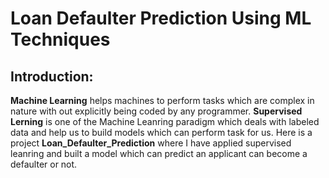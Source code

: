 # Loan Defaulter Prediction Using ML Techniques
## Introduction:
**Machine Learning** helps machines to perform tasks which are complex in nature with out explicitly being coded by any programmer. **Supervised Lerning** is one of the Machine Leanring paradigm which deals with labeled data and help us to build models which can perform task for us. Here is a project **Loan_Defaulter_Prediction** where I have applied supervised leanring and built a model which can predict an applicant can become a defaulter or not. 
